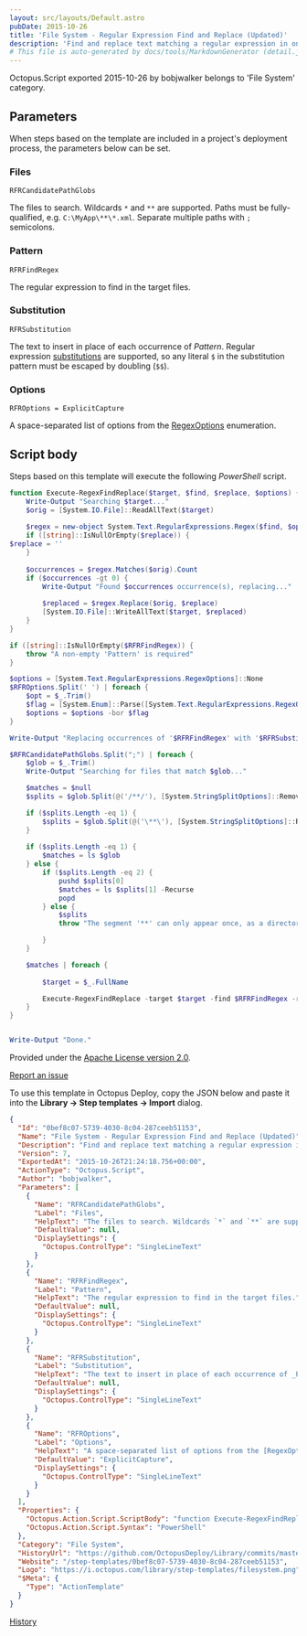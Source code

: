 ```yaml
---
layout: src/layouts/Default.astro
pubDate: 2015-10-26
title: 'File System - Regular Expression Find and Replace (Updated)'
description: 'Find and replace text matching a regular expression in one or more files. Now with working $ replacement.'
# This file is auto-generated by docs/tools/MarkdownGenerator (detail.js)
---
```


Octopus.Script exported 2015-10-26 by bobjwalker belongs to 'File System' category.

## Parameters

When steps based on the template are included in a project's deployment process, the parameters below can be set.


<div class="param">

### Files

`RFRCandidatePathGlobs`

The files to search. Wildcards `*` and `**` are supported. Paths must be fully-qualified, e.g. `C:\MyApp\**\*.xml`. Separate multiple paths with `;` semicolons.

</div>
        
<div class="param">

### Pattern

`RFRFindRegex`

The regular expression to find in the target files.

</div>
        
<div class="param">

### Substitution

`RFRSubstitution`

The text to insert in place of each occurrence of _Pattern_. Regular expression [substitutions](http://msdn.microsoft.com/en-us/library/ewy2t5e0.aspx) are supported, so any literal `$` in the substitution pattern must be escaped by doubling (`$$`).

</div>
        
<div class="param">

### Options

`RFROptions = ExplicitCapture`

A space-separated list of options from the [RegexOptions](http://msdn.microsoft.com/en-us/library/system.text.regularexpressions.regexoptions.aspx) enumeration.

</div>
        

## Script body

Steps based on this template will execute the following *PowerShell* script.

```PowerShell
function Execute-RegexFindReplace($target, $find, $replace, $options) {
    Write-Output "Searching $target..."
    $orig = [System.IO.File]::ReadAllText($target)
    
    $regex = new-object System.Text.RegularExpressions.Regex($find, $options)
    if ([string]::IsNullOrEmpty($replace)) {        
$replace = ''
    }
    
    $occurrences = $regex.Matches($orig).Count
    if ($occurrences -gt 0) {
        Write-Output "Found $occurrences occurrence(s), replacing..."
        
        $replaced = $regex.Replace($orig, $replace)
        [System.IO.File]::WriteAllText($target, $replaced)
    }
}

if ([string]::IsNullOrEmpty($RFRFindRegex)) {
    throw "A non-empty 'Pattern' is required"
}

$options = [System.Text.RegularExpressions.RegexOptions]::None
$RFROptions.Split(' ') | foreach {
    $opt = $_.Trim()
    $flag = [System.Enum]::Parse([System.Text.RegularExpressions.RegexOptions], $opt)
    $options = $options -bor $flag
}

Write-Output "Replacing occurrences of '$RFRFindRegex' with '$RFRSubstitution' applying options $RFROptions"

$RFRCandidatePathGlobs.Split(";") | foreach {
    $glob = $_.Trim()
    Write-Output "Searching for files that match $glob..."

    $matches = $null
    $splits = $glob.Split(@('/**/'), [System.StringSplitOptions]::RemoveEmptyEntries)

    if ($splits.Length -eq 1) {
        $splits = $glob.Split(@('\**\'), [System.StringSplitOptions]::RemoveEmptyEntries)
    }
    
    if ($splits.Length -eq 1) {
        $matches = ls $glob
    } else {
        if ($splits.Length -eq 2) {
            pushd $splits[0]
            $matches = ls $splits[1] -Recurse
            popd
        } else {
            $splits
            throw "The segment '**' can only appear once, as a directory name, in the glob expression"

        }
    }

    $matches | foreach {
        
        $target = $_.FullName

        Execute-RegexFindReplace -target $target -find $RFRFindRegex -replace $RFRSubstitution -options $options
    }
}


Write-Output "Done."
```

Provided under the [Apache License version 2.0](https://github.com/OctopusDeploy/Library/blob/master/LICENSE.txt).

[Report an issue](https://github.com/OctopusDeploy/Library/issues/new?assignees=&labels=&projects=&template=bug-report.yml&title=Issue%20with%20File%20System%20-%20Regular%20Expression%20Find%20and%20Replace%20(Updated)&step-template=File%20System%20-%20Regular%20Expression%20Find%20and%20Replace%20(Updated))

<div class="get-json">

To use this template in Octopus Deploy, copy the JSON below and paste it into the **Library → Step templates → Import** dialog.

```json
{
  "Id": "0bef8c07-5739-4030-8c04-287ceeb51153",
  "Name": "File System - Regular Expression Find and Replace (Updated)",
  "Description": "Find and replace text matching a regular expression in one or more files. Now with working $ replacement.",
  "Version": 7,
  "ExportedAt": "2015-10-26T21:24:18.756+00:00",
  "ActionType": "Octopus.Script",
  "Author": "bobjwalker",
  "Parameters": [
    {
      "Name": "RFRCandidatePathGlobs",
      "Label": "Files",
      "HelpText": "The files to search. Wildcards `*` and `**` are supported. Paths must be fully-qualified, e.g. `C:\\MyApp\\**\\*.xml`. Separate multiple paths with `;` semicolons.",
      "DefaultValue": null,
      "DisplaySettings": {
        "Octopus.ControlType": "SingleLineText"
      }
    },
    {
      "Name": "RFRFindRegex",
      "Label": "Pattern",
      "HelpText": "The regular expression to find in the target files.",
      "DefaultValue": null,
      "DisplaySettings": {
        "Octopus.ControlType": "SingleLineText"
      }
    },
    {
      "Name": "RFRSubstitution",
      "Label": "Substitution",
      "HelpText": "The text to insert in place of each occurrence of _Pattern_. Regular expression [substitutions](http://msdn.microsoft.com/en-us/library/ewy2t5e0.aspx) are supported, so any literal `$` in the substitution pattern must be escaped by doubling (`$$`).",
      "DefaultValue": null,
      "DisplaySettings": {
        "Octopus.ControlType": "SingleLineText"
      }
    },
    {
      "Name": "RFROptions",
      "Label": "Options",
      "HelpText": "A space-separated list of options from the [RegexOptions](http://msdn.microsoft.com/en-us/library/system.text.regularexpressions.regexoptions.aspx) enumeration.",
      "DefaultValue": "ExplicitCapture",
      "DisplaySettings": {
        "Octopus.ControlType": "SingleLineText"
      }
    }
  ],
  "Properties": {
    "Octopus.Action.Script.ScriptBody": "function Execute-RegexFindReplace($target, $find, $replace, $options) {\n    Write-Output \"Searching $target...\"\n    $orig = [System.IO.File]::ReadAllText($target)\n    \n    $regex = new-object System.Text.RegularExpressions.Regex($find, $options)\n    if ([string]::IsNullOrEmpty($replace)) {        \n$replace = ''\n    }\n    \n    $occurrences = $regex.Matches($orig).Count\n    if ($occurrences -gt 0) {\n        Write-Output \"Found $occurrences occurrence(s), replacing...\"\n        \n        $replaced = $regex.Replace($orig, $replace)\n        [System.IO.File]::WriteAllText($target, $replaced)\n    }\n}\n\nif ([string]::IsNullOrEmpty($RFRFindRegex)) {\n    throw \"A non-empty 'Pattern' is required\"\n}\n\n$options = [System.Text.RegularExpressions.RegexOptions]::None\n$RFROptions.Split(' ') | foreach {\n    $opt = $_.Trim()\n    $flag = [System.Enum]::Parse([System.Text.RegularExpressions.RegexOptions], $opt)\n    $options = $options -bor $flag\n}\n\nWrite-Output \"Replacing occurrences of '$RFRFindRegex' with '$RFRSubstitution' applying options $RFROptions\"\n\n$RFRCandidatePathGlobs.Split(\";\") | foreach {\n    $glob = $_.Trim()\n    Write-Output \"Searching for files that match $glob...\"\n\n    $matches = $null\n    $splits = $glob.Split(@('/**/'), [System.StringSplitOptions]::RemoveEmptyEntries)\n\n    if ($splits.Length -eq 1) {\n        $splits = $glob.Split(@('\\**\\'), [System.StringSplitOptions]::RemoveEmptyEntries)\n    }\n    \n    if ($splits.Length -eq 1) {\n        $matches = ls $glob\n    } else {\n        if ($splits.Length -eq 2) {\n            pushd $splits[0]\n            $matches = ls $splits[1] -Recurse\n            popd\n        } else {\n            $splits\n            throw \"The segment '**' can only appear once, as a directory name, in the glob expression\"\n\n        }\n    }\n\n    $matches | foreach {\n        \n        $target = $_.FullName\n\n        Execute-RegexFindReplace -target $target -find $RFRFindRegex -replace $RFRSubstitution -options $options\n    }\n}\n\n\nWrite-Output \"Done.\"",
    "Octopus.Action.Script.Syntax": "PowerShell"
  },
  "Category": "File System",
  "HistoryUrl": "https://github.com/OctopusDeploy/Library/commits/master/step-templates//opt/buildagent/work/75443764cd38076d/step-templates/file-system-regular-expression-find-and-replace.json",
  "Website": "/step-templates/0bef8c07-5739-4030-8c04-287ceeb51153",
  "Logo": "https://i.octopus.com/library/step-templates/filesystem.png",
  "$Meta": {
    "Type": "ActionTemplate"
  }
}
```

[History](https://github.com/OctopusDeploy/Library/commits/master/step-templates/https://github.com/OctopusDeploy/Library/commits/master/step-templates//opt/buildagent/work/75443764cd38076d/step-templates/file-system-regular-expression-find-and-replace.json)

</div>
